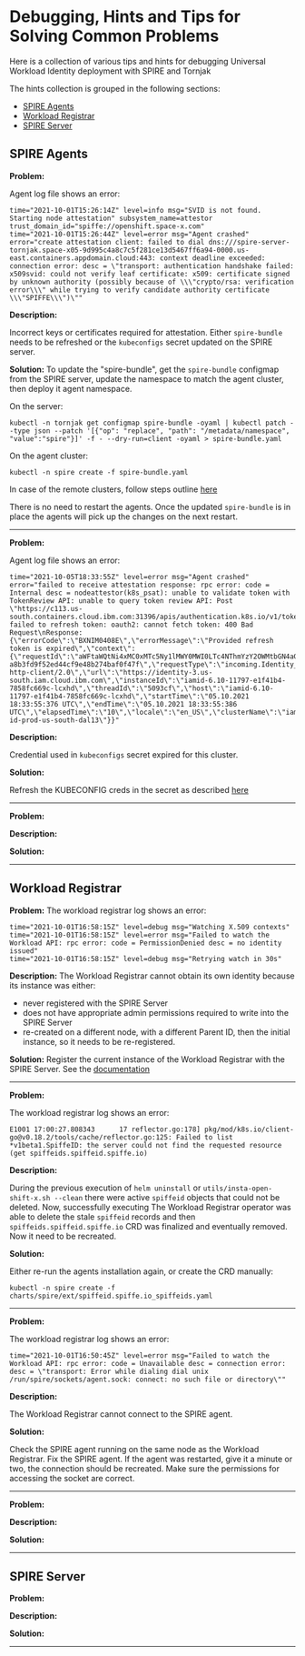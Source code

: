 # Debugging, Hints and Tips for Solving Common Problems
Here is a collection of various tips and hints for debugging
Universal Workload Identity deployment
with SPIRE and Tornjak

The hints collection is grouped in the following sections:
* [SPIRE Agents](#spire-agents)
* [Workload Registrar](#workload-registrar)
* [SPIRE Server](#spire-server)

## SPIRE Agents

**Problem:**

Agent log file shows an error:
```
time="2021-10-01T15:26:14Z" level=info msg="SVID is not found. Starting node attestation" subsystem_name=attestor trust_domain_id="spiffe://openshift.space-x.com"
time="2021-10-01T15:26:44Z" level=error msg="Agent crashed" error="create attestation client: failed to dial dns:///spire-server-tornjak.space-x05-9d995c4a8c7c5f281ce13d5467ff6a94-0000.us-east.containers.appdomain.cloud:443: context deadline exceeded: connection error: desc = \"transport: authentication handshake failed: x509svid: could not verify leaf certificate: x509: certificate signed by unknown authority (possibly because of \\\"crypto/rsa: verification error\\\" while trying to verify candidate authority certificate \\\"SPIFFE\\\")\""
```

**Description:**

Incorrect keys or certificates required for attestation.
Either `spire-bundle` needs to be refreshed or the `kubeconfigs`
secret updated on the SPIRE server.

**Solution:**
To update the "spire-bundle",
get the `spire-bundle` configmap from the SPIRE server, update the namespace to match the agent cluster, then deploy it agent namespace.

On the server:
```console
kubectl -n tornjak get configmap spire-bundle -oyaml | kubectl patch --type json --patch '[{"op": "replace", "path": "/metadata/namespace", "value":"spire"}]' -f - --dry-run=client -oyaml > spire-bundle.yaml
```

On the agent cluster:
```console
kubectl -n spire create -f spire-bundle.yaml
```

In case of the remote clusters, follow steps outline [here](./spire-multi-cluster.md#enable-kubernetes-attestor)

There is no need to restart the agents.
Once the updated `spire-bundle` is in place
the agents will pick up the changes on the next restart.

---
**Problem:**

Agent log file shows an error:
```
time="2021-10-05T18:33:55Z" level=error msg="Agent crashed" error="failed to receive attestation response: rpc error: code = Internal desc = nodeattestor(k8s_psat): unable to validate token with TokenReview API: unable to query token review API: Post \"https://c113.us-south.containers.cloud.ibm.com:31396/apis/authentication.k8s.io/v1/tokenreviews\": failed to refresh token: oauth2: cannot fetch token: 400 Bad Request\nResponse: {\"errorCode\":\"BXNIM0408E\",\"errorMessage\":\"Provided refresh token is expired\",\"context\":{\"requestId\":\"aWFtaWQtNi4xMC0xMTc5Ny1lMWY0MWI0LTc4NThmYzY2OWMtbGN4aGQ-a8b3fd9f52ed44cf9e48b274baf0f47f\",\"requestType\":\"incoming.Identity_Token\",\"userAgent\":\"Go-http-client/2.0\",\"url\":\"https://identity-3.us-south.iam.cloud.ibm.com\",\"instanceId\":\"iamid-6.10-11797-e1f41b4-7858fc669c-lcxhd\",\"threadId\":\"5093cf\",\"host\":\"iamid-6.10-11797-e1f41b4-7858fc669c-lcxhd\",\"startTime\":\"05.10.2021 18:33:55:376 UTC\",\"endTime\":\"05.10.2021 18:33:55:386 UTC\",\"elapsedTime\":\"10\",\"locale\":\"en_US\",\"clusterName\":\"iam-id-prod-us-south-dal13\"}}"
```

**Description:**

Credential used in `kubeconfigs` secret expired for this cluster.

**Solution:**

Refresh the KUBECONFIG creds in the secret as described [here](./spire-multi-cluster.md#enable-kubernetes-attestor)

---

**Problem:**

**Description:**

**Solution:**

---

## Workload Registrar

**Problem:**
The workload registrar log shows an error:
```
time="2021-10-01T16:58:15Z" level=debug msg="Watching X.509 contexts"
time="2021-10-01T16:58:15Z" level=error msg="Failed to watch the Workload API: rpc error: code = PermissionDenied desc = no identity issued"
time="2021-10-01T16:58:15Z" level=debug msg="Retrying watch in 30s"
```
**Description:**
The Workload Registrar cannot obtain its own identity because its instance was either:
* never registered with the SPIRE Server
* does not have appropriate admin permissions required to write into the SPIRE Server
* re-created on a different node, with a different Parent ID, then the initial instance, so it needs to be re-registered.

**Solution:**
Register the current instance of the Workload Registrar with the SPIRE Server.
See the [documentation](./spire-workload-registrar.md#register-workload-registrar-with-the-spire-server)

---

**Problem:**

The workload registrar log shows an error:
```
E1001 17:00:27.808343      17 reflector.go:178] pkg/mod/k8s.io/client-go@v0.18.2/tools/cache/reflector.go:125: Failed to list *v1beta1.SpiffeID: the server could not find the requested resource (get spiffeids.spiffeid.spiffe.io)
```

**Description:**

During the previous execution of
`helm uninstall` or `utils/insta-open-shift-x.sh --clean`
there were active `spiffeid` objects that could not be deleted.
Now, successfully executing The Workload Registrar operator was able to delete
the stale `spiffeid` records and then
`spiffeids.spiffeid.spiffe.io` CRD was finalized
and eventually removed.
Now it need to be recreated.

**Solution:**

Either re-run the agents installation again,
or create the CRD manually:

```console
kubectl -n spire create -f charts/spire/ext/spiffeid.spiffe.io_spiffeids.yaml
```
---
**Problem:**

The workload registrar log shows an error:
```
time="2021-10-01T16:50:45Z" level=error msg="Failed to watch the Workload API: rpc error: code = Unavailable desc = connection error: desc = \"transport: Error while dialing dial unix /run/spire/sockets/agent.sock: connect: no such file or directory\""
```
**Description:**

The Workload Registrar cannot connect to the SPIRE agent.

**Solution:**

Check the SPIRE agent running on the same node as the Workload Registrar. Fix the SPIRE agent. If the agent was restarted,
give it a minute or two, the connection should be recreated.
Make sure the permissions for accessing the socket are correct.

---

**Problem:**

**Description:**

**Solution:**

---
## SPIRE Server
**Problem:**

**Description:**

**Solution:**

---
